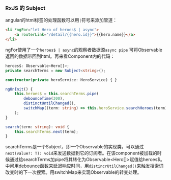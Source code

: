 ### RxJS 的 Subject
angular的html标签的处理函数可以用`|`符号来添加管道：
```html
<li *ngFor="let Hero of heroes$ | async">
    <a routerLink="/detail/{{hero.id}}">{{hero.name}}</a>
</li>
```
ngFor使用了一个`heroes$ | async`的观察者数据源`async pipe` 可将Observable返回的数据带回到html。再来看Component内的代码：
```typescript
heroes$: Observable<Hero[]>;
private searchTerms = new Subject<string>();

constructor(private heroService: HeroService) { }

ngOnInit() {
    this.heroes$ = this.searchTerms.pipe(
        debounceTime(300),
        distinctUntilChanged(),
        switchMap((term: string) => this.heroService.searchHeroes(term))
    );
}

search(term: string): void {
    this.searchTerms.next(term);
}
```
searchTerms是一个Subject，即一个Observable的实现类，可以通过`next(value?: T): void`来发送数据到它的订阅者。在该component被加载的时候通过给searchTerms加pipe将其转化为Observable<Hero[]>赋值给heroes$。中间用debounce函数来延迟响应时间，用`distincrUtilChanged()`来触发搜索词改变时的下一次搜索。用switchMap来实现Observable的转变处理。